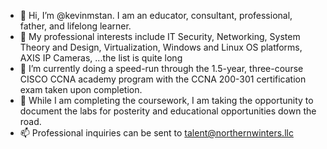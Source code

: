 - 👋 Hi, I’m @kevinmstan. I am an educator, consultant, professional, father, and lifelong learner.
- 👀 My professional interests include IT Security, Networking, System Theory and Design, Virtualization, Windows and Linux OS platforms, AXIS IP Cameras, ...the list is quite long 
- 🌱 I’m currently doing a speed-run through the 1.5-year, three-course CISCO CCNA academy program with the CCNA 200-301 certification exam taken upon completion. 
- 💞️ While I am completing the coursework, I am taking the opportunity to document the labs for posterity and educational opportunities down the road. 
- 📫 Professional inquiries can be sent to talent@northernwinters.llc 

<!---
kevinmstan/kevinmstan is a ✨ special ✨ repository because its `README.md` (this file) appears on your GitHub profile.
You can click the Preview link to take a look at your changes.
--->
